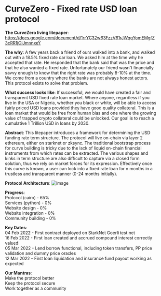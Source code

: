 # CurveZero - Fixed rate USD loan protocol

**The CurveZero living litepaper**: 
https://docs.google.com/document/d/1rrYC32w63FzzV61rJWqqYomEMgfZ3cRR1jOlJmnnxeY

**The why**: A few years back a friend of ours walked into a bank, and walked out with a 18.5% fixed rate car loan. We asked him at the time why he accepted that rate. He responded that the bank said that was the price and that he also wanted a fixed rate. Unfortunately our friend wasn't financially savvy enough to know that the right rate was probably 8-10% at the time. We come from a country where the banks are not always honest actors. This protocol exists to solve that problem.

**What success looks like**: If successful, we would have created a fair and transparent USD fixed rate loan market. Where anyone, regardless if you live in the USA or Nigeria, whether you black or white, will be able to access fairly priced USD loans provided they have good quality collateral. This is a loan market that would be free from human bias and one where the growing value of trapped crypto collateral could be unlocked. Our goal is to reach a cumulative 1 Trillion USD in loans by 2030.

**Abstract**: This litepaper introduces a framework for determining the USD funding rate term structure. The protocol will live on-chain via layer 2 ethereum, either on starknet or zksync. The traditional bootstrap process for curve building is tricky due to the lack of liquid on-chain financial instruments from which rates can be extracted. The various shapes and kinks in term structure are also difficult to capture via a closed form solution, thus we rely on market forces for its expression. Effectively once this curve is known, a user can lock into a fixed rate loan for n months in a trustless and transparent manner (0-24 months initially).

**Protocol Architecture**:
![image](https://user-images.githubusercontent.com/62293102/153413152-6fad8e98-5e6f-4e28-b8a1-9661fc617d1d.png)

**Progress**:<br>
Protocol (cairo) - 65%<br>
Services (python) - 0%<br>
Website design - 0%<br>
Website integration - 0%<br>
Community building - 0%<br>

**Key Dates**:<br>
04 Feb 2022 - First contract deployed on StarkNet Goerli test net<br>
16 Feb 2022 - First loan created and accrued compound interest correctly valued<br>
05 Mar 2022 - Lend borrow functional, including token transfers, PP price validation and dummy price oracles<br>
12 Mar 2022 - First loan liquidation and insurance fund payout working as expected<br>

**Our Mantras**:<br>
Make the protocol better<br>
Keep the protocol secure<br>
Work together as a community<br>

